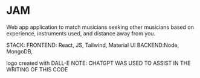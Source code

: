 # JAM

Web app application to match musicians seeking other musicians based on experience, instruments used, and distance away from you.

STACK:
FRONTEND: React, JS, Tailwind, Material UI
BACKEND:Node, MongoDB,

logo created with DALL-E
NOTE: CHATGPT WAS USED TO ASSIST IN THE WRITING OF THIS CODE
